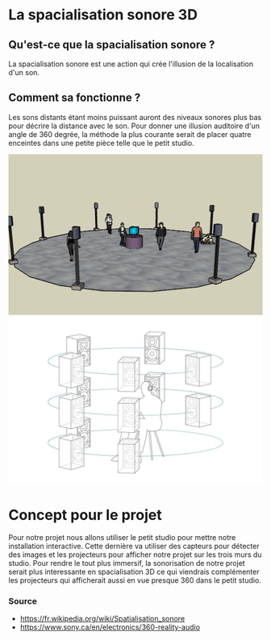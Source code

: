 # La spacialisation sonore 3D

## Qu'est-ce que la spacialisation sonore ?
La spacialisation sonore est une action qui crée l'illusion de la localisation d'un son.

## Comment sa fonctionne ?
Les sons distants étant moins puissant auront des niveaux sonores plus bas pour décrire la distance avec le son. Pour donner une illusion auditoire d'un angle de 360 degrée, la méthode la plus courante serait de placer quatre enceintes dans une petite pièce telle que le petit studio.

![audio](img/schema.jpg)
![audio_schema](img/audio_schema.jpg)

# Concept pour le projet
Pour notre projet nous allons utiliser le petit studio pour mettre notre installation interactive. Cette dernière va utiliser des capteurs pour détecter des images et les projecteurs pour afficher notre projet sur les trois murs du studio. Pour rendre le tout plus immersif, la sonorisation de notre projet serait plus interessante en spacialisation 3D ce qui viendrais complémenter les projecteurs qui afficherait aussi en vue presque 360 dans le petit studio.


### Source
- https://fr.wikipedia.org/wiki/Spatialisation_sonore
- https://www.sony.ca/en/electronics/360-reality-audio

